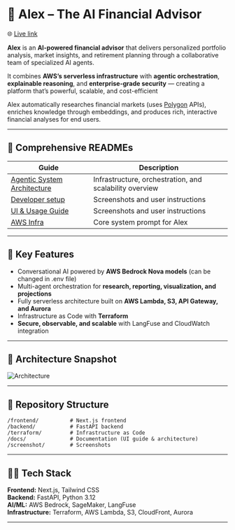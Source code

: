 # 🧠 Alex – The AI Financial Advisor  

🌐 [Live link](YOUR_LIVE_URL)

**Alex** is an **AI-powered financial advisor** that delivers personalized portfolio analysis, market insights, and retirement planning through a collaborative team of specialized AI agents.

It combines **AWS’s serverless infrastructure** with **agentic orchestration**, **explainable reasoning**, and **enterprise-grade security** — creating a platform that’s powerful, scalable, and cost-efficient

Alex automatically researches financial markets (uses [Polygon](polygon.io) APIs), enriches knowledge through embeddings, and produces rich, interactive financial analyses for end users.

---

## 📘 Comprehensive READMEs

| Guide | Description |
|-------|-------------|
| [Agentic System Architecture](./docs/agentic_architecture.md) | Infrastructure, orchestration, and scalability overview |
| [Developer setup](./docs/dev_setup.md) | Screenshots and user instructions |
| [UI & Usage Guide](./docs/ui_guide.md) | Screenshots and user instructions |
| [AWS Infra](./docs/architecture.md) | Core system prompt for Alex |

---

## 🚀 Key Features
- Conversational AI powered by **AWS Bedrock Nova models** (can be changed in .env file)
- Multi-agent orchestration for **research, reporting, visualization, and projections**
- Fully serverless architecture built on **AWS Lambda, S3, API Gateway, and Aurora**
- Infrastructure as Code with **Terraform**
- **Secure, observable, and scalable** with LangFuse and CloudWatch integration

---

## 🧠 Architecture Snapshot
![Architecture](/screenshots/architecture-diagram.png)

---

## 🧩 Repository Structure
```
/frontend/          # Next.js frontend
/backend/           # FastAPI backend
/terraform/         # Infrastructure as Code
/docs/              # Documentation (UI guide & architecture)
/screenshot/        # Screenshots
```

---
## 🧑‍💻 Tech Stack
**Frontend:** Next.js, Tailwind CSS  
**Backend:** FastAPI, Python 3.12  
**AI/ML:** AWS Bedrock, SageMaker, LangFuse  
**Infrastructure:** Terraform, AWS Lambda, S3, CloudFront, Aurora  

---



